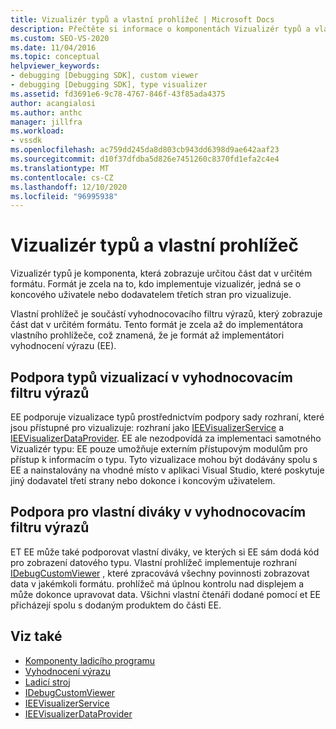 ```yaml
---
title: Vizualizér typů a vlastní prohlížeč | Microsoft Docs
description: Přečtěte si informace o komponentách Vizualizér typů a vlastních čtenářích, které zobrazují data v konkrétním formátu a rozdíly mezi nimi.
ms.custom: SEO-VS-2020
ms.date: 11/04/2016
ms.topic: conceptual
helpviewer_keywords:
- debugging [Debugging SDK], custom viewer
- debugging [Debugging SDK], type visualizer
ms.assetid: fd3691e6-9c78-4767-846f-43f85ada4375
author: acangialosi
ms.author: anthc
manager: jillfra
ms.workload:
- vssdk
ms.openlocfilehash: ac759dd245da8d803cb943dd6398d9ae642aaf23
ms.sourcegitcommit: d10f37dfdba5d826e7451260c8370fd1efa2c4e4
ms.translationtype: MT
ms.contentlocale: cs-CZ
ms.lasthandoff: 12/10/2020
ms.locfileid: "96995938"
---
```

# <a name="type-visualizer-and-custom-viewer"></a>Vizualizér typů a vlastní prohlížeč
Vizualizér typů je komponenta, která zobrazuje určitou část dat v určitém formátu. Formát je zcela na to, kdo implementuje vizualizér, jedná se o koncového uživatele nebo dodavatelem třetích stran pro vizualizuje.

 Vlastní prohlížeč je součástí vyhodnocovacího filtru výrazů, který zobrazuje část dat v určitém formátu. Tento formát je zcela až do implementátora vlastního prohlížeče, což znamená, že je formát až implementátori vyhodnocení výrazu (EE).

## <a name="support-for-type-visualizers-in-an-expression-evaluator"></a>Podpora typů vizualizací v vyhodnocovacím filtru výrazů
 EE podporuje vizualizace typů prostřednictvím podpory sady rozhraní, které jsou přístupné pro vizualizuje: rozhraní jako [IEEVisualizerService](../../extensibility/debugger/reference/ieevisualizerservice.md) a [IEEVisualizerDataProvider](../../extensibility/debugger/reference/ieevisualizerdataprovider.md). EE ale nezodpovídá za implementaci samotného Vizualizér typu: EE pouze umožňuje externím přístupovým modulům pro přístup k informacím o typu. Tyto vizualizace mohou být dodávány spolu s EE a nainstalovány na vhodné místo v aplikaci Visual Studio, které poskytuje jiný dodavatel třetí strany nebo dokonce i koncovým uživatelem.

## <a name="support-for-custom-viewers-in-an-expression-evaluator"></a>Podpora pro vlastní diváky v vyhodnocovacím filtru výrazů
 ET EE může také podporovat vlastní diváky, ve kterých si EE sám dodá kód pro zobrazení datového typu. Vlastní prohlížeč implementuje rozhraní [IDebugCustomViewer](../../extensibility/debugger/reference/idebugcustomviewer.md) , které zpracovává všechny povinnosti zobrazovat data v jakémkoli formátu. prohlížeč má úplnou kontrolu nad displejem a může dokonce upravovat data. Všichni vlastní čtenáři dodané pomocí et EE přicházejí spolu s dodaným produktem do části EE.

## <a name="see-also"></a>Viz také
- [Komponenty ladicího programu](../../extensibility/debugger/debugger-components.md)
- [Vyhodnocení výrazu](../../extensibility/debugger/expression-evaluator.md)
- [Ladicí stroj](../../extensibility/debugger/debug-engine.md)
- [IDebugCustomViewer](../../extensibility/debugger/reference/idebugcustomviewer.md)
- [IEEVisualizerService](../../extensibility/debugger/reference/ieevisualizerservice.md)
- [IEEVisualizerDataProvider](../../extensibility/debugger/reference/ieevisualizerdataprovider.md)
